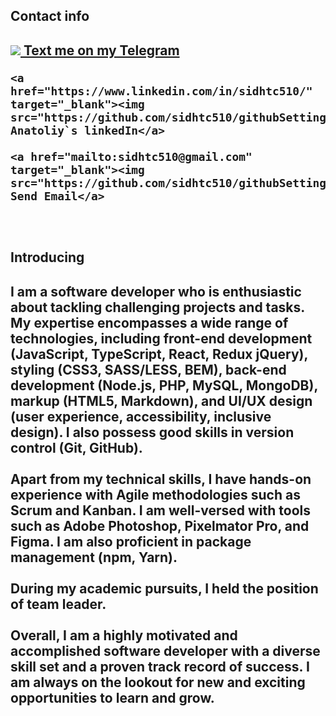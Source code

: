 <!-- <img src="https://github.com/sidhtc510/githubSettings/blob/main/bl1672050151562.jpg"> -->

<h2>Contact info<h2/>
    <a href="https://t.me/a_sid_ks" target="_blank"><img src="https://github.com/sidhtc510/githubSettings/blob/main/telegram.png"> Text me on my Telegram</a>

    <a href="https://www.linkedin.com/in/sidhtc510/" target="_blank"><img src="https://github.com/sidhtc510/githubSettings/blob/main/linkedin.png"> Anatoliy`s linkedIn</a>

    <a href="mailto:sidhtc510@gmail.com" target="_blank"><img src="https://github.com/sidhtc510/githubSettings/blob/main/mail.png"> Send Email</a>
<br/>
<h2>Introducing<h2/>
I am a software developer who is enthusiastic about tackling challenging projects and tasks. My expertise encompasses a wide range of technologies, including front-end development (JavaScript, TypeScript, React, Redux jQuery), styling (CSS3, SASS/LESS, BEM), back-end development (Node.js, PHP, MySQL, MongoDB), markup (HTML5, Markdown), and UI/UX design (user experience, accessibility, inclusive design). I also possess good skills in version control (Git, GitHub).
<br/><br/>
Apart from my technical skills, I have hands-on experience with Agile methodologies such as Scrum and Kanban. I am well-versed with tools such as Adobe Photoshop, Pixelmator Pro, and Figma. I am also proficient in package management (npm, Yarn).
<br/><br/>
During my academic pursuits, I held the position of team leader.
<br/><br/>
Overall, I am a highly motivated and accomplished software developer with a diverse skill set and a proven track record of success. I am always on the lookout for new and exciting opportunities to learn and grow.
